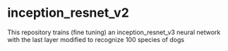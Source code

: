 # inception_resnet_v2
This repository trains (fine tuning) an inception_resnet_v3 neural network with the last layer modified to recognize 100 species of dogs
